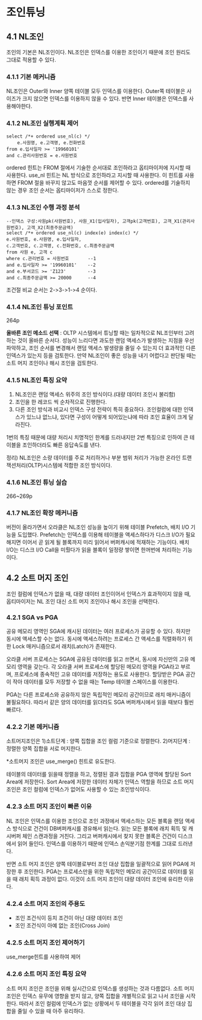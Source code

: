 # 조인튜닝
## 4.1 NL조인
조인의 기본은 NL조인이다. NL조인은 인덱스를 이용한 조인이기 때문에 조인 원리도 그대로 적용할 수 있다.

### 4.1.1 기본 메커니즘
NL조인은 Outer와 Inner 양쪽 테이블 모두 인덱스를 이용한다. Outer쪽 테이블은 사이즈가 크지 않으면 인덱스를 이용하지 않을 수 있다. 반면 Inner 테이블은 인덱스를 사용해야한다.

### 4.1.2 NL조인 실행계획 제어
    select /*+ ordered use_nl(c) */
        e.사원명, e.고객명, e.전화번호
    from e.입사일자 >= '19960101'
    and c.관리사원번호 = e.사원번호

ordered 힌트는 FROM 절에서 기술한 순서대로 조인하라고 옵티마이저에 지시할 때 사용한다. use_nl 힌트는 NL 방식으로 조인하라고 지시할 때 사용한다. 이 힌트를 사용하면 FROM 절을 바꾸지 않고도 마음껏 순서를 제어할 수 있다. ordered를 기술하지 않는 경우 조인 순서는 옵티마이저가 스스로 정한다.

### 4.1.3 NL조인 수행 과정 분석
    --인덱스 구성:사원pk(사원번호), 사원_X1(입사일자), 고객pk(고객번호), 고객_X1(관리사원번호), 고객_X2(최종주문금액)
    select /*+ ordered use_nl(c) index(e) index(c) */
    e.사원번호, e.사원명, e.입사일자,
    c.고객번호, c.고객명, c.전화번호, c.최종주문금액
    from 사원 e, 고객 c
    where c.관리번호 = 사원번호       --1
    and e.입사일자 >= '19960101'    --2
    and e.부서코드 >= 'Z123'        --3
    and c.최종주문금액 >= 20000      --4

조건절 비교 순서는 2->3->1->4 순이다. 

### 4.1.4 NL조인 튜닝 포인트
264p

__올바른 조인 메소드 선택__ : OLTP 시스템에서 튜닝할 때는 일차적으로 NL조인부터 고려하는 것이 올바른 순서다. 성능이 느리다면 과도한 랜덤 액세스가 발생하는 지점을 우선 파악하고, 조인 순서를 변경해서 랜덤 액세스 발생량을 줄일 수 있는지 더 효과적인 다른 인덱스가 있는지 등을 검토한다. 만약 NL조인이 좋은 성능을 내기 어렵다고 판단될 때는 소트 머지 조인이나 해시 조인을 검토한다.

### 4.1.5 NL조인 특징 요약
1) NL조인은 랜덤 액세스 위주의 조인 방식이다.(대량 데이터 조인시 불리함)
2) 조인을 한 레코드 씩 순차적으로 진행한다.
3) 다른 조인 방식과 비교시 인덱스 구성 전략이 특히 중요하다. 조인컬럼에 대한 인덱스가 있느냐 없느냐, 있다면 구성이 어떻게 되어있는냐에 따라 조인 효율이 크게 달라진다.

1번의 특징 때문에 대량 처리시 치명적인 한계를 드러내지만 2번 특징으로 인하여 큰 테이블을 조인하더라도 빠른 응답속도를 낸다.

정리) NL조인은 소량 데이터를 주로 처리하거나 부분 범위 처리가 가능한 온라인 트랜잭션처리(OLTP)시스템에 적합한 조인 방식이다.

### 4.1.6 NL조인 튜닝 실습
266~269p

### 4.1.7 NL조인 확장 메커니즘
버전이 올라가면서 오라클은 NL조인 성능을 높이기 위해 테이블 Prefetch, 배치 I/O 기능을 도입했다. Prefetch는 인덱스를 이용해 테이블을 액세스하다가 디스크 I/O가 필요해지면 이어서 곧 읽게 될 블록까지 미리 읽어서 버퍼캐시에 적재하는 기능이다. 배치 I/O는 디스크 I/O Call을 미뤘다가 읽을 블록이 일정량 쌓이면 한꺼번에 처리하는 기능이다.

## 4.2 소트 머지 조인
조인 컬럼에 인덱스가 없을 때, 대량 데이터 조인이어서 인덱스가 효과적이지 않을 때, 옵티마이저는 NL 조인 대신 소트 머지 조인이나 해시 조인을 선택한다.

### 4.2.1 SGA vs PGA
공유 메모리 영역인 SGA에 캐시된 데이터는 여러 프로세스가 공유할 수 있다. 하지만 동시에 액세스할 수는 없다. 동시에 액세스하려는 프로세스 간 액세스를 직렬화하기 위한 Lock 매커니즘으로서 래치(Latch)가 존재한다.

오라클 서버 프로세스는 SGA에 공유된 데이터를 읽고 쓰면서, 동시에 자신만의 고유 메모리 영역을 갖는다. 각 오라클 서버 프로세스에 할당된 메모리 영역을 PGA라고 부르며, 프로세스에 종속적인 고유 데이터를 저장하는 용도로 사용한다. 할당받은 PGA 공간이 작아 데이터를 모두 저장할 수 없을 때는 Temp 테이블 스페이스를 이용한다.

PGA는 다른 프로세스와 공유하지 않은 독립적인 메모리 공간이므로 래치 매커니즘이 불필요하다. 따라서 같은 양의 데이터를 읽더라도 SGA 버퍼캐시에서 읽을 때보다 훨씬 빠르다.

### 4.2.2 기본 메커니즘
소트머지조인은 1)소트단계 : 양쪽 집합을 조인 컬럼 기준으로 정렬한다. 2)머지단계 : 정렬한 양쪽 집합을 서로 머지한다. 

*소트머지 조인은 use_merge() 힌트로 유도한다. 

테이블의 데이터를 읽을때 정렬을 하고, 정렬된 결과 집합을 PGA 영역에 할당된 Sort Area에 저장한다. Sort Area에 저장한 데이터 자체가 인덱스 역할을 하므로 소트 머지 조인은 조인 컬럼에 인덱스가 없어도 사용할 수 있는 조인방식이다. 

### 4.2.3 소트 머지 조인이 빠른 이유
NL 조인은 인덱스를 이용한 조인으로 조인 과정에서 액세스하는 모든 블록을 랜덤 액세스 방식으로 건건이 DB버퍼캐시를 경유해서 읽는다. 읽는 모든 블록에 래치 획득 및 캐시버퍼 체인 스캔과정을 거친다. 그리고 버퍼캐시에서 찾지 못한 블록은 건건이 디스크에서 읽어 들인다. 인덱스를 이용하기 때문에 인덱스 손익분기점 한계를 그대로 드러낸다.

반면 소트 머지 조인은 양쪽 테이블로부터 조인 대상 집합을 일괄적으로 읽어 PGA에 저장한 후 조인한다. PGA는 프로세스만을 위한 독립적인 메모리 공간이므로 데이터를 읽을 때 래치 획득 과정이 없다. 이것이 소트 머지 조인이 대량 데이터 조인에 유리한 이유다.

### 4.2.4 소트 머지 조인의 주용도
* 조인 조건식이 등치 조건이 아닌 대량 데이터 조인
* 조인 조건식이 아예 없는 조인(Cross Join)

### 4.2.5 소트 머지 조인 제어하기
use_merge힌트를 사용하여 제어

### 4.2.6 소트 머지 조인 특징 요약
소트 머지 조인은 조인을 위해 실시간으로 인덱스를 생성하는 것과 다름없다. 소트 머지조인은 인덱스 유무에 영향을 받지 않고, 양쪽 집합을 개별적으로 읽고 나서 조인을 시작한다. 따라서 조인 컬럼에 인덱스가 없는 상황에서 두 테이블을 각각 읽어 조인 대상 집합을 줄일 수 있을 때 아주 유리하다.